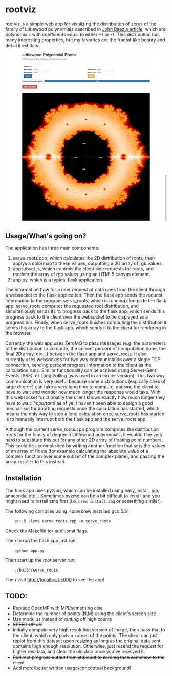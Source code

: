 # rootviz
rootviz is a simple web app for visulizing the distribution of zeros of the family of Littlewood polynomials described in [John Baez's article](https://johncarlosbaez.wordpress.com/2011/12/11/the-beauty-of-roots/), which are polynomials with coefficents equal to either +1 or -1. This distribution has many interesting properties, but my favorites are the fractal-like beauty and detail it exhibits:
![Degree 16 family of roots](/images/github_rootviz_example.png "Degree 16 family of roots")

## Usage/What's going on?
The application has three main components:

1. serve_roots.cpp, which calculates the 2D distribution of roots, then applys a colormap to these values, outputting a 2D array of rgb values.
2. appsubset.js, which controls the client side requests for roots, and renders the array of rgb values using an HTML5 canvas element.
3. app.py, which is a typical flask application.

The information flow for a user request of data goes from the client through a websocket to the flask application. Then the flask app sends the request information to the program serve_roots, which is running alongside the flask app. serve_roots computes the requested root distribution, and simultaniously sends its % progress back to the flask app, which sends this progress back to the client over the websocket to be displayed as a progress bar. Finally, when serve_roots finishes computing the distribution it sends this array to the flask app, which sends it to the client for rendering in the browser.

Currently the web app uses ZeroMQ to pass messages (e.g. the parameters of the distribution to compute, the current percent of computation done, the final 2D array, etc...) between the flask app and serve_roots. It also currently uses websockets for two way communication over a single TCP connection, sending percent progress information to the client as the calculation runs. Similar functionality can be achived using Server-Sent Events (SSE), or Long Polling (was used in an earlier version).  This two way communication is very useful because some distributions (espically ones of large degree) can take a very long time to compute, causing the client to have to wait and wonder how much longer the response would take. With this websocket functionality the client knows exactly how much longer they have to wait. *Important!* as of yet I haven't been able to design a good mechanism for aborting requests once the calculation has started, which means the only way to stop a long calculation once serve_roots has started is to manually interrupt both the flask app and the serve_roots app.

Although the current serve_roots.cpp program computes the distribution roots for the family of degree n Littlewood polynomials, it wouldn't be very hard to substitute this out for any other 2D array of floating point numbers. This could be accomplished by writing another function that sets the values of an array of floats (for example calculating the absolute value of a complex function over some subset of the complex plane), and passing the array ```results``` to this instead.

## Installation
The flask app uses pyzmq, which can be installed using easy_install, pip, anaconda, etc...
Sometimes pyzmq can be a bit difficult to install and you might need to install zmq first (i.e. ```brew install zmq``` or something similar).

The following compiles using Homebrew installed gcc 5.3:
```
	g++-5 -lzmq serve_roots.cpp -o serve_roots
```
Check the Makefile for additional flags.

Then to run the flask app just run:
```
	python app.py
```

Then start up the root server run:
```
	./build/serve_roots
```

Then visit [http://localhost:5000](http://localhost:5000) to see the app!


## TODO:
* Replace OpenMP with MPI/something else
* ~~Determine the number of points (N,M) using the client's screen size~~
* Use modulus instead of cutting off high counts
* ~~SPEED UP JS!~~
* Initially compute very high resolution version of image,
   then pass that to the client, which only plots a subset of the points.
   The client can just replot from this dataset upon resizing as long
   as the original data sent contains high enough resolution.
   Otherwise, just resend the request for higher res data, and clear the old
   data once you've received it.
* ~~Redirect progress output from std::cout to zeromq then somehow to the client~~
* Add more/better written usage/conceptual background!
	
